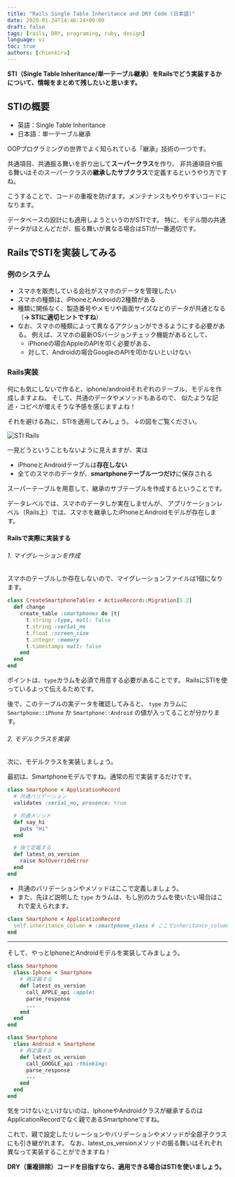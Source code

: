 ```yaml
---
title: "Rails Single Table Inheritance and DRY Code (日本語)"
date: 2020-01-24T14:46:24+09:00
draft: false
tags: [rails, DRY, programing, ruby, design]
language: vi
toc: true
authors: [chienkira]
---
```


**STI（Single Table Inheritance/単一テーブル継承）をRailsでどう実装するかについて、情報をまとめて残したいと思います。**

## STIの概要

- 英語：Single Table Inheritance
- 日本語：単一テーブル継承

OOPプログラミングの世界でよく知られている「継承」技術の一つです。

共通項目、共通振る舞いを折り出して**スーパークラス**を作り、
非共通項目や振る舞いはそのスーパークラスの**継承したサブクラス**で定義するというやり方ですね。

こうすることで、コードの重複を防げます。メンテナンスもやりやすいコードになります。

データベースの設計にも適用しようというのがSTIです。
特に、モデル間の共通データがほとんどだが、振る舞いが異なる場合はSTIが一番適切です。

## RailsでSTIを実装してみる

### 例のシステム

- スマホを販売している会社がスマホのデータを管理したい
- スマホの種類は、iPhoneとAndroidの2種類がある
- 種類に関係なく、製造番号やメモリや画面サイズなどのデータが共通となる（**→ STIに適切ヒントですね**）
- なお、スマホの種類によって異なるアクションができるようにする必要がある。
  例えば、スマホの最新OSバージョンチェック機能があるとして、
  - iPhoneの場合AppleのAPIを叩く必要がある、
  - 対して、Androidの場合GoogleのAPIを叩かないといけない

### Rails実装

何にも気にしないで作ると、iphone/androidそれぞれのテーブル、モデルを作成しますよね。
そして、共通のデータやメソッドもあるので、
似たような記述・コピペが増えそうな予感を感じますよね！

それを避ける為に、STIを適用してみしょう。
↓の図をご覧ください。

![STI Rails](/blog/images/sti_rails.svg)

一見どうということもないように見えますが、実は

- iPhoneとAndroidテーブルは**存在しない**
- 全てのスマホのデータが、**smartphoneテーブル一つだけ**に保存される

スーパーテーブルを用意して、継承のサブテーブルを作成するということです。

データレベルでは、スマホのデータしか実在しませんが、
アプリケーションレベル（Rails上）では、スマホを継承したiPhoneとAndroidモデルが存在します。

#### Railsで実際に実装する

###### 1. マイグレーションを作成

スマホのテーブルしか存在しないので、マイグレーションファイルは1個になります。

```ruby
class CreateSmartphoneTables < ActiveRecord::Migration[5.2]
  def change
    create_table :smartphones do |t|
      t.string :type, null: false
      t.string :serial_no
      t.float :screen_size
      t.integer :memory
      t.timestamps null: false
    end
  end
end
```

ポイントは、`type`カラムを必須で用意する必要があることです。
RailsにSTIを使っているよって伝えるためです。

後で、このテーブルの実データを確認してみると、
 `type` カラムに `Smartphone::iPhone` か `Smartphone::Android` の値が入ってることが分かります。

###### 2. モデルクラスを実装

次に、モデルクラスを実装しましょう。

最初は、Smartphoneモデルですね。通常の形で実装するだけです。

```ruby
class Smartphone < ApplicationRecord
  # 共通バリデーション
  validates :serial_no, presence: true

  # 共通メソッド
  def say_hi
    puts "Hi"
  end

  # 後で定義する
  def latest_os_version
    raise NotOverrideError
  end
end
```

- 共通のバリデーションやメソッドはここで定義しましょう。
- また、先ほど説明した `type` カラムは、もし別のカラムを使いたい場合はこれで変えられます。

```ruby
class Smartphone < ApplicationRecord
  self.inheritance_column = :smartphone_class # ここでinheritance_columnのカラムを指定
end
```

---

そして、やっとIphoneとAndroidモデルを実装してみましょう。

```ruby
class Smartphone
  class Iphone < Smartphone
    # 再定義する
    def latest_os_version
      call_APPLE_api :apple:
      parse_response
      ...
    end
  end
end
```

```ruby
class Smartphone
  class Android < Smartphone
    # 再定義する
    def latest_os_version
      call_GOOGLE_api :thinking:
      parse_response
      ...
    end
  end
end
```

気をつけないといけないのは、IphoneやAndroidクラスが継承するのはApplicationRecordでなく親であるSmartphoneですね。

これで、親で設定したリレーションやバリデーションやメソッドが全部子クラスにも引き継がれます。
なお、latest_os_versionメソッドの振る舞いはそれぞれ異なって実装することができますね！

**DRY（重複排除）コードを目指すなら、適用できる場合はSTIを使いましょう。**

